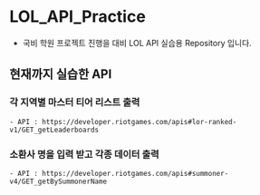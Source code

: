 # LOL_API_Practice
- 국비 학원 프로젝트 진행을 대비 LOL API 실습용 Repository 입니다.

## 현재까지 실습한 API
  ### 각 지역별 마스터 티어 리스트 출력
    - API : https://developer.riotgames.com/apis#lor-ranked-v1/GET_getLeaderboards
  
  ### 소환사 명을 입력 받고 각종 데이터 출력
    - API : https://developer.riotgames.com/apis#summoner-v4/GET_getBySummonerName
